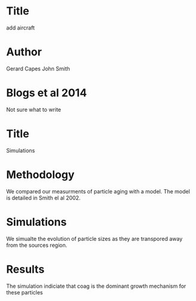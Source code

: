 
# Title
add aircraft

# Author
Gerard Capes
John Smith

# Blogs et al 2014
Not sure what to write 

# Title 
Simulations

# Methodology
We compared our measurments of particle aging with a model. 
The model is detailed in Smith el al 2002. 


# Simulations
We simualte the evolution of particle sizes as they are transpored away from the sources region. 


# Results
The simulation indiciate that coag is the dominant growth mechanism for these particles
